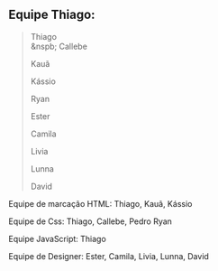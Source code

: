 ## Equipe Thiago:

>Thiago    
>&nspb;
>Callebe
>
>Kauã
>
>Kássio
>
>Ryan
>
>Ester
>
>Camila
>
>Livia
>
>Lunna
>
>David

Equipe de marcação HTML: Thiago, Kauã, Kássio

Equipe de Css: Thiago, Callebe, Pedro Ryan

Equipe JavaScript: Thiago

Equipe de Designer: Ester, Camila, Livia, Lunna, David
